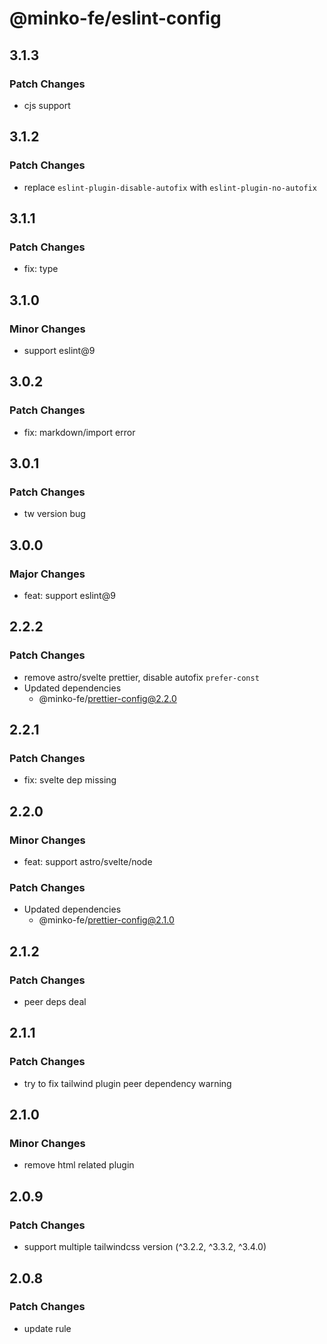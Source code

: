 # @minko-fe/eslint-config

## 3.1.3

### Patch Changes

- cjs support

## 3.1.2

### Patch Changes

- replace `eslint-plugin-disable-autofix` with `eslint-plugin-no-autofix`

## 3.1.1

### Patch Changes

- fix: type

## 3.1.0

### Minor Changes

- support eslint@9

## 3.0.2

### Patch Changes

- fix: markdown/import error

## 3.0.1

### Patch Changes

- tw version bug

## 3.0.0

### Major Changes

- feat: support eslint@9

## 2.2.2

### Patch Changes

- remove astro/svelte prettier, disable autofix `prefer-const`
- Updated dependencies
  - @minko-fe/prettier-config@2.2.0

## 2.2.1

### Patch Changes

- fix: svelte dep missing

## 2.2.0

### Minor Changes

- feat: support astro/svelte/node

### Patch Changes

- Updated dependencies
  - @minko-fe/prettier-config@2.1.0

## 2.1.2

### Patch Changes

- peer deps deal

## 2.1.1

### Patch Changes

- try to fix tailwind plugin peer dependency warning

## 2.1.0

### Minor Changes

- remove html related plugin

## 2.0.9

### Patch Changes

- support multiple tailwindcss version (^3.2.2, ^3.3.2, ^3.4.0)

## 2.0.8

### Patch Changes

- update rule
